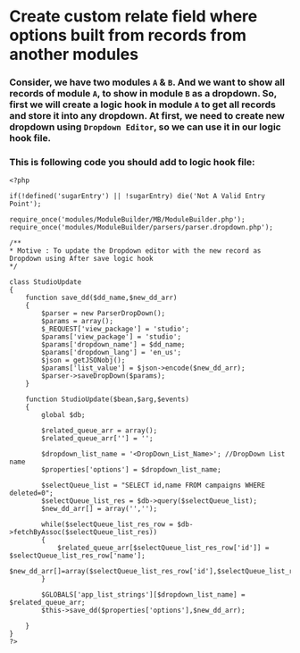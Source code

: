 # Create custom relate field where options built from records from another modules

### Consider, we have two modules `A` & `B`. And we want to show all records of module `A`, to show in module `B` as a dropdown. So, first we will create a logic hook in module `A` to get all records and store it into any dropdown. At first, we need to create new dropdown using `Dropdown Editor`, so we can use it in our logic hook file.

### This is following code you should add to logic hook file:

    <?php
	
	if(!defined('sugarEntry') || !sugarEntry) die('Not A Valid Entry Point');
		
	require_once('modules/ModuleBuilder/MB/ModuleBuilder.php');
	require_once('modules/ModuleBuilder/parsers/parser.dropdown.php');
	
	/**
	* Motive : To update the Dropdown editor with the new record as Dropdown using After save logic hook
	*/

	class StudioUpdate 
	{
		function save_dd($dd_name,$new_dd_arr)
		{
			$parser = new ParserDropDown();
			$params = array();
			$_REQUEST['view_package'] = 'studio';
			$params['view_package'] = 'studio';
			$params['dropdown_name'] = $dd_name;
			$params['dropdown_lang'] = 'en_us';
			$json = getJSONobj();
			$params['list_value'] = $json->encode($new_dd_arr);
			$parser->saveDropDown($params);
		}

		function StudioUpdate($bean,$arg,$events) 
		{
			global $db;

			$related_queue_arr = array();
			$related_queue_arr[''] = '';
			
			$dropdown_list_name = '<DropDown_List_Name>'; //DropDown List name
			$properties['options'] = $dropdown_list_name;

			$selectQueue_list = "SELECT id,name FROM campaigns WHERE deleted=0";
			$selectQueue_list_res = $db->query($selectQueue_list);
			$new_dd_arr[] = array('','');
			
			while($selectQueue_list_res_row = $db->fetchByAssoc($selectQueue_list_res))
			{
				$related_queue_arr[$selectQueue_list_res_row['id']] = $selectQueue_list_res_row['name'];
				$new_dd_arr[]=array($selectQueue_list_res_row['id'],$selectQueue_list_res_row['name']);
			}
						
			$GLOBALS['app_list_strings'][$dropdown_list_name] = $related_queue_arr;
			$this->save_dd($properties['options'],$new_dd_arr);
		
		}
	}
    ?>
